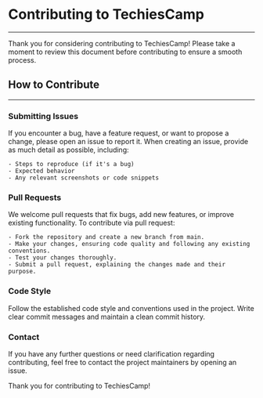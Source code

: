 # Contributing to TechiesCamp
---------------------------------
Thank you for considering contributing to TechiesCamp! Please take a moment to review this document before contributing to ensure a smooth process.

## How to Contribute
------------------------
### Submitting Issues
If you encounter a bug, have a feature request, or want to propose a change, please open an issue to report it. When creating an issue, provide as much detail as possible, including:

    - Steps to reproduce (if it's a bug)
    - Expected behavior
    - Any relevant screenshots or code snippets

### Pull Requests
We welcome pull requests that fix bugs, add new features, or improve existing functionality. To contribute via pull request:

    - Fork the repository and create a new branch from main.
    - Make your changes, ensuring code quality and following any existing conventions.
    - Test your changes thoroughly.
    - Submit a pull request, explaining the changes made and their purpose.

### Code Style
Follow the established code style and conventions used in the project.
Write clear commit messages and maintain a clean commit history.

### Contact
If you have any further questions or need clarification regarding contributing, feel free to contact the project maintainers by opening an issue.

Thank you for contributing to TechiesCamp!